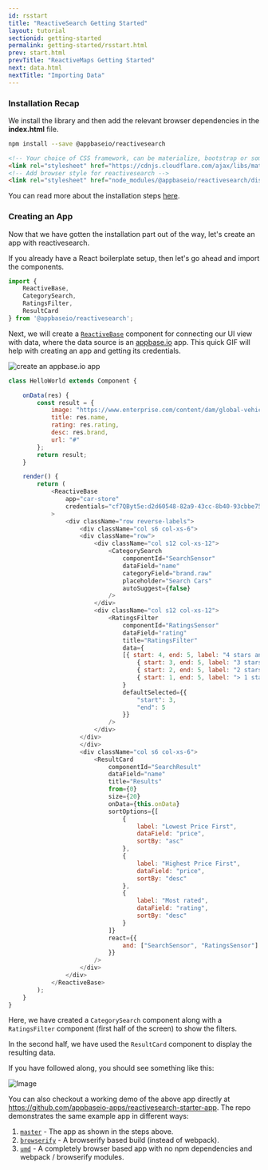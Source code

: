 ```yaml
---
id: rsstart
title: "ReactiveSearch Getting Started"
layout: tutorial
sectionid: getting-started
permalink: getting-started/rsstart.html
prev: start.html
prevTitle: "ReactiveMaps Getting Started"
next: data.html
nextTitle: "Importing Data"
---
```


### Installation Recap

We install the library and then add the relevant browser dependencies in the **index.html** file.

```bash
npm install --save @appbaseio/reactivesearch
```

```html
<!-- Your choice of CSS framework, can be materialize, bootstrap or something else -->
<link rel="stylesheet" href="https://cdnjs.cloudflare.com/ajax/libs/materialize/0.98.0/css/materialize.min.css">
<!-- Add browser style for reactivesearch -->
<link rel="stylesheet" href="node_modules/@appbaseio/reactivesearch/dist/css/style.min.css">
```

You can read more about the installation steps [here](/getting-started/rsinstallation.html).

### Creating an App

Now that we have gotten the installation part out of the way, let's create an app with reactivesearch.

If you already have a React boilerplate setup, then let's go ahead and import the components.

```javascript
import {
	ReactiveBase,
	CategorySearch,
	RatingsFilter,
	ResultCard
} from '@appbaseio/reactivesearch';
```

Next, we will create a [`ReactiveBase`](/getting-started/ReactiveBase.html) component for connecting our UI view with data, where the data source is an [appbase.io](https://appbase.io) app. This quick GIF will help with creating an app and getting its credentials.

![create an appbase.io app](https://i.imgur.com/Y6HiHnJ.gif)

```js
class HelloWorld extends Component {

	onData(res) {
		const result = {
			image: "https://www.enterprise.com/content/dam/global-vehicle-images/cars/FORD_FOCU_2012-1.png",
			title: res.name,
			rating: res.rating,
			desc: res.brand,
			url: "#"
		};
		return result;
	}

	render() {
		return (
			<ReactiveBase
				app="car-store"
				credentials="cf7QByt5e:d2d60548-82a9-43cc-8b40-93cbbe75c34c"
			>
				<div className="row reverse-labels">
					<div className="col s6 col-xs-6">
					<div className="row">
						<div className="col s12 col-xs-12">
							<CategorySearch
								componentId="SearchSensor"
								dataField="name"
								categoryField="brand.raw"
								placeholder="Search Cars"
								autoSuggest={false}
							/>
						</div>
						<div className="col s12 col-xs-12">
							<RatingsFilter
								componentId="RatingsSensor"
								dataField="rating"
								title="RatingsFilter"
								data={
								[{ start: 4, end: 5, label: "4 stars and up" },
									{ start: 3, end: 5, label: "3 stars and up" },
									{ start: 2, end: 5, label: "2 stars and up" },
									{ start: 1, end: 5, label: "> 1 stars" }]
								}
								defaultSelected={{
									"start": 3,
									"end": 5
								}}
							/>
						</div>
					</div>
					</div>
					<div className="col s6 col-xs-6">
						<ResultCard
							componentId="SearchResult"
							dataField="name"
							title="Results"
							from={0}
							size={20}
							onData={this.onData}
							sortOptions={[
								{
									label: "Lowest Price First",
									dataField: "price",
									sortBy: "asc"
								},
								{
									label: "Highest Price First",
									dataField: "price",
									sortBy: "desc"
								},
								{
									label: "Most rated",
									dataField: "rating",
									sortBy: "desc"
								}
							]}
							react={{
								and: ["SearchSensor", "RatingsSensor"]
							}}
						/>
					</div>
				</div>
			</ReactiveBase>
		);
	}
}
```

Here, we have created a `CategorySearch` component along with a `RatingsFilter` component (first half of the screen) to show the filters.

In the second half, we have used the `ResultCard` component to display the resulting data.

If you have followed along, you should see something like this:

![Image](http://i.imgur.com/nzK6dXW.png)

You can also checkout a working demo of the above app directly at https://github.com/appbaseio-apps/reactivesearch-starter-app. The repo demonstrates the same example app in different ways:
1. [`master`](https://github.com/appbaseio-apps/reactivesearch-starter-app/tree/master) - The app as shown in the steps above.
1. [`browserify`](https://github.com/appbaseio-apps/reactivesearch-starter-app/tree/browserify) - A browserify based build (instead of webpack).
1. [`umd`](https://github.com/appbaseio-apps/reactivesearch-starter-app/tree/umd) - A completely browser based app with no npm dependencies and webpack / browserify modules.
